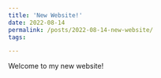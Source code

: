 ```yaml
---
title: 'New Website!'
date: 2022-08-14
permalink: /posts/2022-08-14-new-website/
tags:

---
```


Welcome to my new website! 
